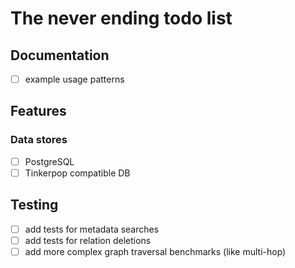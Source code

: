 # The never ending todo list

## Documentation

- [ ] example usage patterns

## Features

### Data stores

- [ ] PostgreSQL
- [ ] Tinkerpop compatible DB

## Testing

- [ ] add tests for metadata searches
- [ ] add tests for relation deletions
- [ ] add more complex graph traversal benchmarks (like multi-hop)
